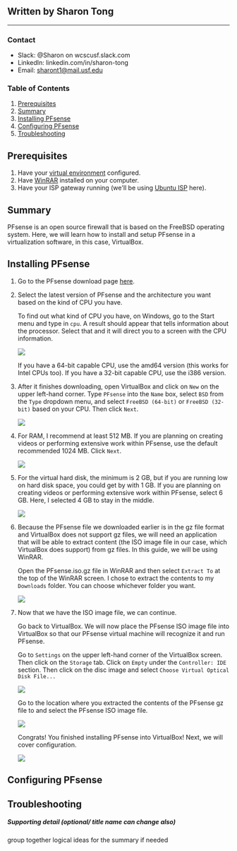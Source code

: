 ## Written by Sharon Tong
_________________________

### Contact
- Slack: @Sharon on wcscusf.slack.com
- LinkedIn: linkedin.com/in/sharon-tong
- Email: sharont1@mail.usf.edu
### Table of Contents
1. [Prerequisites](#id-link-to-section)
2. [Summary](#id-link-to-section)
3. [Installing PFsense](#id-link-to-section)
4. [Configuring PFsense](#id-link-to-section)
5. [Troubleshooting](#id-link-to-section)

## Prerequisites <a id="id-link-to-section"></a>
1. Have your [virtual environment](https://www.virtualbox.org/wiki/Downloads) configured.
2. Have [WinRAR](https://www.win-rar.com/start.html?&L=0) installed on your computer.
3. Have your ISP gateway running (we'll be using [Ubuntu ISP](https://silexone.github.io/guides/nestor/ISPsetup.html) here).

## Summary <a id="id-link-to-section"></a>
PFsense is an open source firewall that is based on the FreeBSD operating system. Here, we will learn how to install and setup PFsense in a virtualization software, in this case, VirtualBox.

## Installing PFsense <a id="id-link-to-section"></a>
1. Go to the PFsense download page [here](https://www.pfsense.org/download/).

2. Select the latest version of PFsense and the architecture you want based on the kind of CPU you have.
   
   To find out what kind of CPU you have, on Windows, go to the Start menu and type in `cpu`. A result should appear that tells            information about the processor. Select that and it will direct you to a screen with the CPU information.
 
   ![](deviceSpecs2.png)

   If you have a 64-bit capable CPU, use the amd64 version (this works for Intel CPUs too). 
   If you have a 32-bit capable CPU, use the i386 version.

3. After it finishes downloading, open VirtualBox and click on `New` on the upper left-hand corner. Type `PFsense` into the `Name` box,
   select `BSD` from the `Type` dropdown menu, and select `FreeBSD (64-bit)` or `FreeBSD (32-bit)` based on your CPU. Then click `Next`.

   ![](createVM.png)

4. For RAM, I recommend at least 512 MB. If you are planning on creating videos or performing extensive work within PFsense, use the        default recommended 1024 MB. Click `Next`.

   ![](memorySize.png)

5. For the virtual hard disk, the minimum is 2 GB, but if you are running low on hard disk space, you could get by with 1 GB. If you are    planning on creating videos or performing extensive work within PFsense, select 6 GB. Here, I selected 4 GB to stay in the middle.

   ![](createVirtualHardDisk.png)

6. Because the PFsense file we downloaded earlier is in the gz file format and VirtualBox does not support gz files, we will need an        application that will be able to extract content (the ISO image file in our case, which VirtualBox does support) from gz files. In      this guide, we will be using WinRAR. 

   Open the PFsense.iso.gz file in WinRAR and then select `Extract To` at the top of the WinRAR screen. I chose to extract the contents to my `Downloads` folder. You can choose whichever folder you want.

   ![](extractISO.png)
   
7. Now that we have the ISO image file, we can continue.

   Go back to VirtualBox. We will now place the PFsense ISO image file into VirtualBox so that our PFsense virtual machine will            recognize it and run PFsense.

   Go to `Settings` on the upper left-hand corner of the VirtualBox screen. Then click on the `Storage` tab. Click on `Empty` under the    `Controller: IDE` section. Then click on the disc image and select `Choose Virtual Optical Disk File...`

   ![](storingFile.png)

   Go to the location where you extracted the contents of the PFsense gz file to and select the PFsense ISO image file.

   ![](isoFileSuccess.png)

   Congrats! You finished installing PFsense into VirtualBox! Next, we will cover configuration.

   ![](installSuccess.png) 

## Configuring PFsense <a id="id-link-to-section"></a>


## Troubleshooting <a id="id-link-to-section"></a>

##### Supporting detail (optional/ title name can change also)
group together logical ideas for the summary if needed
